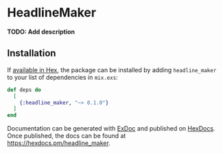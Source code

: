 # HeadlineMaker

**TODO: Add description**

## Installation

If [available in Hex](https://hex.pm/docs/publish), the package can be installed
by adding `headline_maker` to your list of dependencies in `mix.exs`:

```elixir
def deps do
  [
    {:headline_maker, "~> 0.1.0"}
  ]
end
```

Documentation can be generated with [ExDoc](https://github.com/elixir-lang/ex_doc)
and published on [HexDocs](https://hexdocs.pm). Once published, the docs can
be found at <https://hexdocs.pm/headline_maker>.

